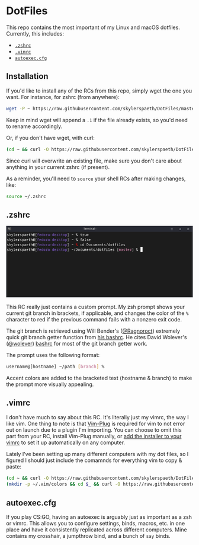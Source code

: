 # DotFiles
This repo contains the most important of my Linux and macOS dotfiles. Currently, this includes:
- [`.zshrc`](#zshrc)
- [`.vimrc`](#vimrc)
- [`autoexec.cfg`](#autoexeccfg)

## Installation
If you'd like to install any of the RCs from this repo, simply wget the one you want. For instance, for zshrc (from anywhere):
```bash
wget -P ~ https://raw.githubusercontent.com/skylerspaeth/DotFiles/master/.zshrc
```
Keep in mind wget will append a `.1` if the file already exists, so you'd need to rename accordingly.


Or, if you don't have wget, with curl:
```bash
(cd ~ && curl -O https://raw.githubusercontent.com/skylerspaeth/DotFiles/master/.zshrc)
```
Since curl will overwrite an existing file, make sure you don't care about anything in your current zshrc (if present).

As a reminder, you'll need to `source` your shell RCs after making changes, like:
```bash
source ~/.zshrc
```

## .zshrc
![Zsh Prompt](res/prompt.png)

This RC really just contains a custom prompt. My zsh prompt shows your current git branch in brackets, if applicable, and changes the color of the `%` character to red if the previous command fails with a nonzero exit code.

The git branch is retrieved using Will Bender's ([@Ragnoroct](https://github.com/Ragnoroct)) extremely quick git branch getter function from [his bashrc](https://gist.github.com/Ragnoroct/c4c3bf37913afb9469d8fc8cffea5b2f). He cites David Wolever's ([@wolever](https://github.com/wolever)) [bashrc](https://gist.github.com/wolever/6525437) for most of the git branch getter work.

The prompt uses the following format:
```bash
username@[hostname] ~/path [branch] %
```
Accent colors are added to the bracketed text (hostname & branch) to make the prompt more visually appealing.

## .vimrc
I don't have much to say about this RC. It's literally just my vimrc, the way I like vim. One thing to note is that [Vim-Plug](https://github.com/junegunn/vim-plug) is required for vim to not error out on launch due to a plugin I'm importing. You can choose to omit this part from your RC, install Vim-Plug manually, or [add the installer to your vimrc](https://github.com/junegunn/vim-plug/wiki/tips#automatic-installation) to set it up automatically on any computer.

Lately I've been setting up many different computers with my dot files, so I figured I should just include the comamnds for everything vim to copy & paste:
```bash
(cd ~ && curl -O https://raw.githubusercontent.com/skylerspaeth/DotFiles/master/.vimrc)
(mkdir -p ~/.vim/colors && cd $_ && curl -O https://raw.githubusercontent.com/skylerspaeth/DotFiles/master/.vim/colors/PaperColor.vim)
```

## autoexec.cfg
If you play CS:GO, having an autoexec is arguably just as important as a zsh or vimrc. This allows you to configure settings, binds, macros, etc. in one place and have it consistently replicated across different computers. Mine contains my crosshair, a jumpthrow bind, and a bunch of `say` binds.
